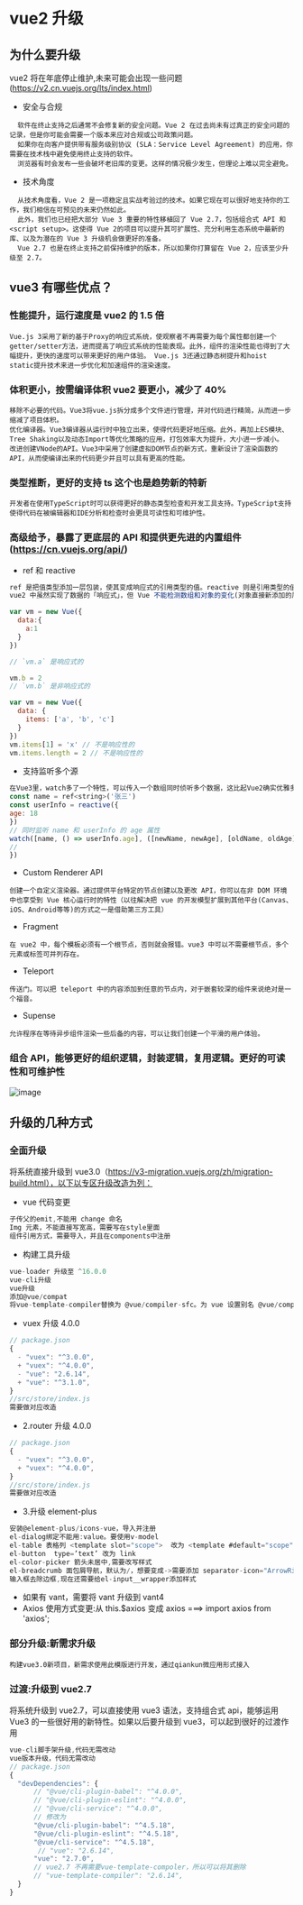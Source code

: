 # vue2 升级

## 为什么要升级

vue2 将在年底停止维护,未来可能会出现一些问题(https://v2.cn.vuejs.org/lts/index.html)

- 安全与合规

```
  软件在终止支持之后通常不会修复新的安全问题。Vue 2 在过去尚未有过真正的安全问题的记录，但是你可能会需要一个版本来应对合规或公司政策问题。
  如果你在向客户提供带有服务级别协议 (SLA：Service Level Agreement) 的应用，你需要在技术栈中避免使用终止支持的软件。
  浏览器有时会发布一些会破坏老旧库的变更。这样的情况极少发生，但理论上难以完全避免。
```

- 技术角度

```
  从技术角度看，Vue 2 是一项稳定且实战考验过的技术。如果它现在可以很好地支持你的工作，我们相信在可预见的未来仍然如此。
  此外，我们也已经把大部分 Vue 3 重要的特性移植回了 Vue 2.7，包括组合式 API 和 <script setup>。这使得 Vue 2的项目可以提升其可扩展性、充分利用生态系统中最新的库、以及为潜在的 Vue 3 升级机会做更好的准备。
  Vue 2.7 也是在终止支持之前保持维护的版本，所以如果你打算留在 Vue 2，应该至少升级至 2.7。
```

## vue3 有哪些优点？

### 性能提升，运行速度是 vue2 的 1.5 倍

```
Vue.js 3采用了新的基于Proxy的响应式系统，使观察者不再需要为每个属性都创建一个getter/setter方法，进而提高了响应式系统的性能表现。此外，组件的渲染性能也得到了大幅提升，更快的速度可以带来更好的用户体验。 Vue.js 3还通过静态树提升和hoist static提升技术来进一步优化和加速组件的渲染速度。
```

### 体积更小，按需编译体积 vue2 要更小，减少了 40%

```
移除不必要的代码。Vue3将vue.js拆分成多个文件进行管理，并对代码进行精简，从而进一步缩减了项目体积。
优化编译器。Vue3编译器从运行时中独立出来，使得代码更好地压缩。此外，再加上ES模块、Tree Shaking以及动态Import等优化策略的应用，打包效率大为提升，大小进一步减小。
改进创建VNode的API。Vue3中采用了创建虚拟DOM节点的新方式，重新设计了渲染函数的API，从而使编译出来的代码更少并且可以具有更高的性能。
```

### 类型推断，更好的支持 ts 这个也是趋势新的特新

```
开发者在使用TypeScript时可以获得更好的静态类型检查和开发工具支持。TypeScript支持使得代码在被编辑器和IDE分析和检查时会更具可读性和可维护性。
```

### 高级给予，暴露了更底层的 API 和提供更先进的内置组件(https://cn.vuejs.org/api/)

- ref 和 reactive

```js
ref 是把值类型添加一层包装，使其变成响应式的引用类型的值。reactive 则是引用类型的值变成响应式的值。
vue2 中虽然实现了数据的「响应式」，但 Vue 不能检测数组和对象的变化(对象直接新添加的属性或删除已有属性, 界面不会自动更新.直接通过下标替换数组元素或更新 length, 界面不会自动更新)。

var vm = new Vue({
  data:{
    a:1
  }
})

// `vm.a` 是响应式的

vm.b = 2
// `vm.b` 是非响应式的

var vm = new Vue({
  data: {
    items: ['a', 'b', 'c']
  }
})
vm.items[1] = 'x' // 不是响应性的
vm.items.length = 2 // 不是响应性的
```

- 支持监听多个源

```js
在Vue3里，watch多了一个特性，可以传入一个数组同时侦听多个数据，这比起Vue2确实优雅多了，以往在Vue2中为了实现同时监听多个数据，往往需要借助computed，现在在Vue3里我们可以少一些不必要的代码了。
const name = ref<string>('张三')
const userInfo = reactive({
age: 18
})
// 同时监听 name 和 userInfo 的 age 属性
watch([name, () => userInfo.age], ([newName, newAge], [oldName, oldAge]) => {
//
})
```

- Custom Renderer API

```
创建一个自定义渲染器。通过提供平台特定的节点创建以及更改 API，你可以在非 DOM 环境中也享受到 Vue 核心运行时的特性（以往解决把 vue 的开发模型扩展到其他平台(Canvas、iOS、Android等等)的方式之一是借助第三方工具）
```

- Fragment

```
在 vue2 中，每个模板必须有一个根节点，否则就会报错。vue3 中可以不需要根节点，多个元素或标签可并列存在。
```

- Teleport

```
传送门。可以把 teleport 中的内容添加到任意的节点内，对于嵌套较深的组件来说绝对是一个福音。
```

- Supense

```
允许程序在等待异步组件渲染一些后备的内容，可以让我们创建一个平滑的用户体验。
```

### 组合 API，能够更好的组织逻辑，封装逻辑，复用逻辑。更好的可读性和可维护性

![image](../_media/组合式优势.png)

<!-- ## vue2 升级到 vue3 的难点

```
项目体量大，升级所需要投入的人力，时间比较多
需要升级对应版本的插件，插件需要做适配型改造
学习成本
过程中可能会有不确定因素，导致升级不顺畅
``` -->

## 升级的几种方式

### 全面升级

将系统直接升级到 vue3.0（https://v3-migration.vuejs.org/zh/migration-build.html），以下以专区升级改造为列：

- vue 代码变更

```js
子传父的emit,不能用 change 命名
Img 元素，不能直接写宽高，需要写在style里面
组件引用方式，需要导入，并且在components中注册
```

- 构建工具升级

```js
vue-loader 升级至 ^16.0.0
vue-cli升级
vue升级
添加@vue/compat
将vue-template-compiler替换为 @vue/compiler-sfc。为 vue 设置别名 @vue/compat，且通过 Vue 编译器选项开启兼容模式

```

- vuex 升级 4.0.0

```js
// package.json
{
  - "vuex": "^3.0.0",
  + "vuex": "^4.0.0",
  - "vue": "2.6.14",
  + "vue": "^3.1.0",
}
//src/store/index.js
需要做对应改造
```

- 2.router 升级 4.0.0

```js
// package.json
{
  - "vuex": "^3.0.0",
  + "vuex": "^4.0.0",
}
//src/store/index.js
需要做对应改造
```

- 3.升级 element-plus

```js
安装@element-plus/icons-vue，导入并注册
el-dialog绑定不能用:value。要使用v-model
el-table 表格列 <template slot="scope">  改为 <template #default="scope">
el-button  type=’text’ 改为 link
el-color-picker 箭头未居中,需要改写样式
el-breadcrumb 面包屑导航，默认为/，想要变成->需要添加 separator-icon="ArrowRight"
输入框去除边框,现在还需要给el-input__wrapper添加样式
```

- 如果有 vant，需要将 vant 升级到 vant4
- Axios 使用方式变更:从 this.$axios 变成 axios ===> import axios from 'axios';

### 部分升级:新需求升级

```
构建vue3.0新项目，新需求使用此模版进行开发，通过qiankun微应用形式接入
```

### 过渡:升级到 vue2.7

将系统升级到 vue2.7，可以直接使用 vue3 语法，支持组合式 api，能够运用 Vue3 的一些很好用的新特性。如果以后要升级到 vue3，可以起到很好的过渡作用

```js
vue-cli脚手架升级,代码无需改动
vue版本升级，代码无需改动
// package.json
{
  "devDependencies": {
      // "@vue/cli-plugin-babel": "^4.0.0",
      // "@vue/cli-plugin-eslint": "^4.0.0",
      // "@vue/cli-service": "^4.0.0",
      // 修改为
      "@vue/cli-plugin-babel": "^4.5.18",
      "@vue/cli-plugin-eslint": "^4.5.18",
      "@vue/cli-service": "^4.5.18",
       // "vue": "2.6.14",
      "vue": "2.7.0",
      // vue2.7 不再需要vue-template-compoler，所以可以将其删除
      // "vue-template-compiler": "2.6.14",
  }
}

```

